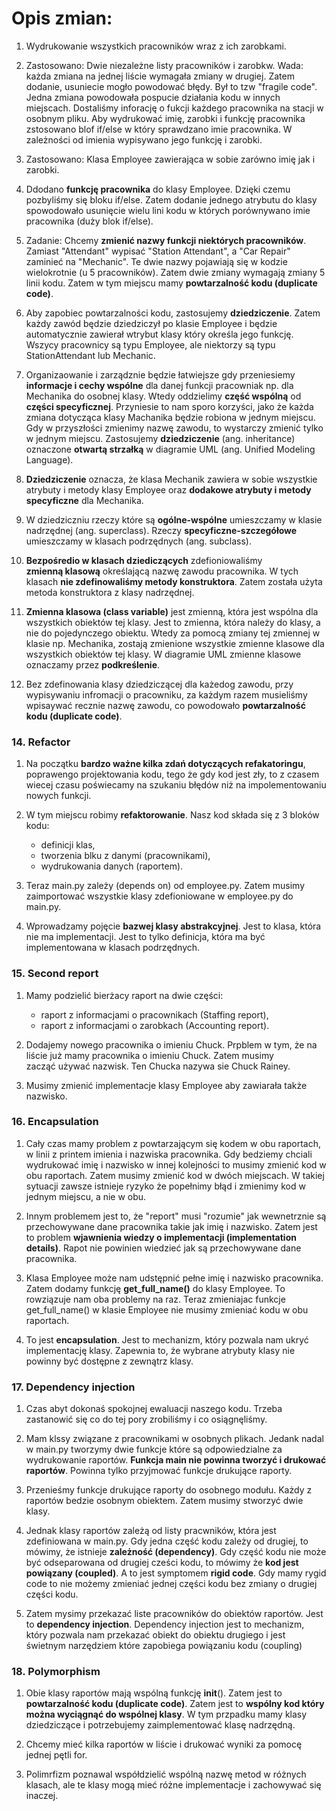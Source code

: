 # Opis zmian:
1. Wydrukowanie wszystkich pracowników wraz z ich zarobkami.

1. Zastosowano: Dwie niezależne listy pracowników i zarobkw. Wada: każda zmiana na jednej liście wymagała zmiany w drugiej. Zatem dodanie, usuniecie mogło powodować błędy. Był to tzw "fragile code". Jedna zmiana powodowała pospucie działania kodu w innych miejscach.
Dostaliśmy inforację o fukcji każdego pracownika na stacji w osobnym pliku. Aby wydrukować imię, zarobki i funkcję pracownika zstosowano blof if/else w który sprawdzano imie pracownika. W zależności od imienia wypisywano jego funkcję i zarobki.

1. Zastosowano: Klasa Employee zawierająca w sobie zarówno imię jak i zarobki.

1. Ddodano **funkcję pracownika** do klasy Employee. Dzięki czemu pozbyliśmy się bloku if/else. Zatem dodanie jednego atrybutu do klasy spowodowało usunięcie wielu lini kodu w których porównywano imie pracownika (duży blok if/else).

1. Zadanie: Chcemy **zmienić nazwy funkcji niektórych pracowników**. Zamiast "Attendant" wypisać "Station Attendant", a "Car Repair" zaminieć na "Mechanic". Te dwie nazwy pojawiają się w kodzie wielokrotnie (u 5 pracowników). Zatem dwie zmiany wymagają zmiany 5 linii kodu. Zatem w tym miejscu mamy **powtarzalność kodu (duplicate code)**.

1. Aby zapobiec powtarzalności kodu, zastosujemy **dziedziczenie**. Zatem każdy zawód będzie dziedziczył po klasie Employee i będzie automatycznie zawierał wtrybut klasy który określa jego funkcję. Wszycy pracownicy są typu Employee, ale niektorzy są typu StationAttendant lub Mechanic.  

1. Organizaowanie i zarządznie będzie łatwiejsze gdy przeniesiemy **informacje i cechy wspólne** dla danej funkcji pracowniak np. dla Mechanika do osobnej klasy. Wtedy oddzielimy **część wspólną** od **części specyficznej**. Przyniesie to nam sporo korzyści, jako że każda zmiana dotycząca klasy Machanika będzie robiona w jednym miejscu. Gdy w przyszłości zmienimy nazwę zawodu, to wystarczy zmienić tylko w jednym miejscu. Zastosujemy **dziedziczenie** (ang. inheritance) oznaczone **otwartą strzałką** w diagramie UML (ang. Unified Modeling Language).

1. **Dziedziczenie** oznacza, że klasa Mechanik zawiera w sobie wszystkie atrybuty i metody klasy Employee oraz **dodakowe atrybuty i metody specyficzne** dla Mechanika.

1. W dziedziczniu rzeczy które są **ogólne-wspólne** umieszczamy w klasie nadrzędnej (ang. superclass). Rzeczy **specyficzne-szczegółowe** umieszczamy w klasach podrzędnych (ang. subclass).

1. **Bezpośredio w klasach dziediczących** zdefioniowaliśmy **zmienną klasową** określającą nazwę zawodu pracownika. W tych klasach **nie zdefinowaliśmy metody konstruktora**. Zatem została użyta metoda konstruktora z klasy nadrzędnej.

1. **Zmienna klasowa (class variable)** jest zmienną, która jest wspólna dla wszystkich obiektów tej klasy. Jest to zmienna, która należy do klasy, a nie do pojedynczego obiektu. Wtedy za pomocą zmiany tej zmiennej w klasie np. Mechanika, zostają zmienione wszystkie zmienne klasowe dla wszystkich obiektów tej klasy. W diagramie UML zmienne klasowe oznaczamy przez **podkreślenie**.

1. Bez zdefinowania klasy dziedziczącej dla każedog zawodu, przy wypisywaniu infromacji o pracowniku, za każdym razem musieliśmy wpisaywać recznie nazwę zawodu, co powodowało **powtarzalność kodu (duplicate code)**.

### 14. Refactor

1. Na początku **bardzo ważne kilka zdań dotyczących refakatoringu**, poprawengo projektowania kodu, tego że gdy kod jest zły, to z czasem wiecej czasu poświecamy na szukaniu błędów niż na impolementowaniu nowych funkcji.

1. W tym miejscu robimy **refaktorowanie**. Nasz kod składa się z 3 bloków kodu:
    - definicji klas,
    - tworzenia blku z danymi (pracownikami),
    - wydrukowania danych (raportem).

1. Teraz main.py zależy (depends on) od employee.py. Zatem musimy zaimportować wszystkie klasy zdefioniowane w employee.py do main.py.

1. Wprowadzamy pojęcie **bazwej klasy abstrakcyjnej**. Jest to klasa, która nie ma implementacji. Jest to tylko definicja, która ma być implementowana w klasach podrzędnych.

### 15. Second report

1. Mamy podzielić bierżacy raport na dwie części:
    - raport z informacjami o pracownikach (Staffing report),
    - raport z informacjami o zarobkach (Accounting report).

1. Dodajemy nowego pracownika o imieniu Chuck. Prpblem w tym, że na liście już mamy pracownika o imieniu Chuck. Zatem musimy zacząć używać nazwisk. Ten Chucka nazywa sie Chuck Rainey. 

1. Musimy zmienić implementacje klasy Employee aby zawiarała także nazwisko.

### 16. Encapsulation

1. Cały czas mamy problem z powtarzającym się kodem w obu raportach, w linii z printem imienia i nazwiska pracownika. Gdy bedziemy chciali wydrukować imię i nazwisko w innej kolejności to musimy zmienić kod w obu raportach. Zatem musimy zmienić kod w dwóch miejscach. W takiej sytuacji zawsze istnieje ryzyko że popełnimy błąd i zmienimy kod w jednym miejscu, a nie w obu.

1. Innym problemem jest to, że "report" musi "rozumie" jak wewnetrznie są przechowywane dane pracownika takie jak imię i nazwisko. Zatem jest to problem **wjawnienia wiedzy o implementacji (implementation details)**. Rapot nie powinien wiedzieć jak są przechowywane dane pracownika.

1. Klasa Employee może nam udstępnić pełne imię i nazwisko pracownika. Zatem dodamy funkcję **get_full_name()** do klasy Employee. To rowziązuje nam oba problemy na raz. Teraz zmieniajac funkcje get_full_name() w klasie Employee nie musimy zmieniać kodu w obu raportach. 

1. To jest **encapsulation**. Jest to mechanizm, który pozwala nam ukryć implementację klasy. Zapewnia to, że wybrane atrybuty klasy nie powinny być dostępne z zewnątrz klasy.

### 17. Dependency injection

1. Czas abyt dokonaś spokojnej ewaluacji naszego kodu. Trzeba zastanowić się co do tej pory zrobiliśmy i co osiągnęliśmy.

1. Mam klssy związane z pracownikami w osobnych plikach. Jedank nadal w main.py tworzymy dwie funkcje które są odpowiedzialne za wydrukowanie raportów. **Funkcja main nie powinna tworzyć i drukować raportów**. Powinna tylko przyjmować funkcje drukujące raporty.

1. Przenieśmy funkcje drukujące raporty do osobnego modułu. Każdy z raportów bedzie osobnym obiektem. Zatem musimy stworzyć dwie klasy.

1. Jednak klasy raportów zależą od listy pracwników, która jest zdefiniowana w main.py. Gdy jedna część kodu zależy od drugiej, to mówimy, że istnieje **zależność (dependency)**.
Gdy część kodu nie może być odseparowana od drugiej cześci kodu, to mówimy że **kod jest powiązany (coupled)**. A to jest symptomem **rigid code**. Gdy mamy rygid code to nie możemy zmieniać jednej części kodu bez zmiany o drugiej części kodu.

1. Zatem mysimy przekazać liste pracowników do obiektów raportów. Jest to **dependency injection**. Dependency injection jest to mechanizm, który pozwala nam przekazać obiekt do obiektu drugiego i jest świetnym narzędziem które zapobiega powiązaniu kodu (coupling)

### 18. Polymorphism

1. Obie klasy raportów mają wspólną funkcję __init__(). Zatem jest to **powtarzalność kodu (duplicate code)**. Zatem jest to **wspólny kod który można wyciągnąć do wspólnej klasy**. W tym przpadku mamy klasy dziedziczące i potrzebujemy zaimplementować klasę nadrzędną. 

1. Chcemy mieć kilka raportów w liście i drukować wyniki za pomocę jednej pętli for.

1. Polimrfizm poznawal współdzielić wspólną nazwę metod w różnych klasach, ale te klasy mogą mieć różne implementacje i zachowywać się inaczej.